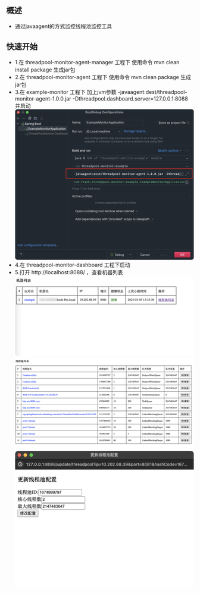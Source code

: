 ## 概述 
- 通过javaagent的方式监控线程池监控工具
####

## 快速开始
- 1.在 threadpool-monitor-agent-manager 工程下 使用命令 mvn clean install package 生成jar包
- 2.在 threadpool-monitor-agent 工程下 使用命令 mvn clean package 生成jar包
- 3.在 example-monitor 工程下 加上jvm参数 -javaagent:dest/threadpool-monitor-agent-1.0.0.jar -Dthreadpool.dashboard.server=127.0.0.1:8088 并启动
![a.png](a.png)
- 4.在 threadpool-monitor-dashboard 工程下启动
- 5.打开 http://localhost:8088/ ，查看机器列表
![1.png](1.png)
![2.png](2.png)
![3.png](3.png)

